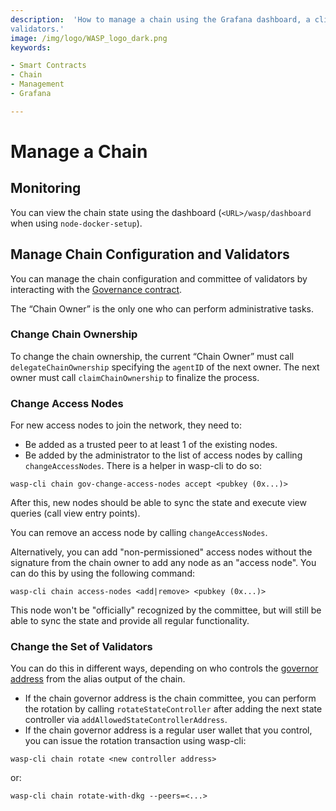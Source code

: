 ```yaml
---
description:  'How to manage a chain using the Grafana dashboard, a client to receive published events, logging, and
validators.'
image: /img/logo/WASP_logo_dark.png
keywords:

- Smart Contracts
- Chain
- Management
- Grafana

---
```


# Manage a Chain

## Monitoring

You can view the chain state using the dashboard (`<URL>/wasp/dashboard` when using `node-docker-setup`).

## Manage Chain Configuration and Validators

You can manage the chain configuration and committee of validators by interacting with
the [Governance contract](/wasp-wasm/reference/core-contracts/governance/).

The “Chain Owner” is the only one who can perform administrative tasks.

### Change Chain Ownership

To change the chain ownership, the current “Chain Owner” must call `delegateChainOwnership` specifying the `agentID` of
the next owner. The next owner must call `claimChainOwnership` to finalize the process.

### Change Access Nodes

For new access nodes to join the network, they need to:

- Be added as a trusted peer to at least 1 of the existing nodes.
- Be added by the administrator to the list of access nodes by calling `changeAccessNodes`. There is a helper in
  wasp-cli to do so:

```shell
wasp-cli chain gov-change-access-nodes accept <pubkey (0x...)>
```

After this, new nodes should be able to sync the state and execute view queries (call view entry points).

You can remove an access node by calling `changeAccessNodes`.

Alternatively, you can add "non-permissioned" access nodes without the signature from the chain owner to add any node as an "access node".
You can do this by using the following command:

```shell
wasp-cli chain access-nodes <add|remove> <pubkey (0x...)>
```

This node won't be "officially" recognized by the committee, but will still be able to sync the state and provide all regular functionality.

### Change the Set of Validators

You can do this in different ways, depending on who controls the [governor address](/tips/tips/TIP-0018#alias-output)
from the alias output of the chain.

- If the chain governor address is the chain committee, you can perform the rotation by calling
  `rotateStateController` after adding the next state controller via `addAllowedStateControllerAddress`.
- If the chain governor address is a regular user wallet that you control, you can issue the rotation transaction using wasp-cli:

```shell
wasp-cli chain rotate <new controller address>
```

or:

```shell
wasp-cli chain rotate-with-dkg --peers=<...>
```
